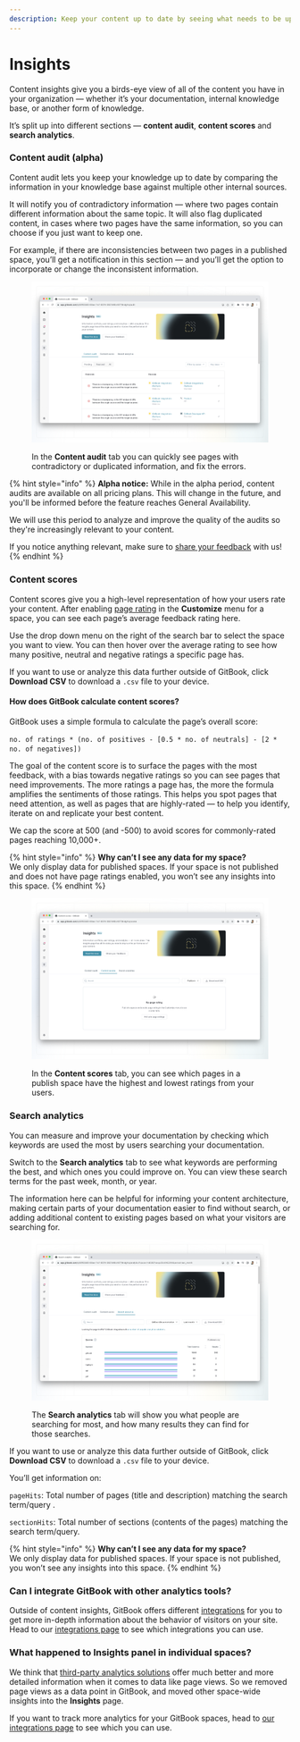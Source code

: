 ```yaml
---
description: Keep your content up to date by seeing what needs to be updated
---
```


# Insights

Content insights give you a birds-eye view of all of the content you have in your organization — whether it’s your documentation, internal knowledge base, or another form of knowledge.&#x20;

It’s split up into different sections — **content audit**, **content scores** and **search analytics**.&#x20;

### Content audit (alpha)

Content audit lets you keep your knowledge up to date by comparing the information in your knowledge base against multiple other internal sources.&#x20;

It will notify you of contradictory information — where two pages contain different information about the same topic. It will also flag duplicated content, in cases where two pages have the same information, so you can choose if you just want to keep one.

For example, if there are inconsistencies between two pages in a published space, you’ll get a notification in this section — and you’ll get the option to incorporate or change the inconsistent information.&#x20;

<figure><img src="../.gitbook/assets/content-insights.png" alt=""><figcaption><p>In the <strong>Content audit</strong> tab you can quickly see pages with contradictory or duplicated information, and fix the errors.</p></figcaption></figure>

{% hint style="info" %}
**Alpha notice:** While in the alpha period, content audits are available on all pricing plans. This will change in the future, and you'll be informed before the feature reaches General Availability.

We will use this period to analyze and improve the quality of the audits so they're increasingly relevant to your content.

If you notice anything relevant, make sure to [share your feedback](https://survey.refiner.io/e61q1m-dz5gpn) with us!
{% endhint %}

### Content scores

Content scores give you a high-level representation of how your users rate your content. After enabling [page rating](../published-documentation/customization/space-customization.md#page-rating) in the **Customize** menu for a space, you can see each page’s average feedback rating here.&#x20;

Use the drop down menu on the right of the search bar to select the space you want to view. You can then hover over the average rating to see how many positive, neutral and negative ratings a specific page has.

If you want to use or analyze this data further outside of GitBook, click **Download CSV** to download a `.csv` file to your device.&#x20;

#### How does GitBook calculate content scores?

GitBook uses a simple formula to calculate the page’s overall score:

`no. of ratings * (no. of positives - [0.5 * no. of neutrals] - [2 * no. of negatives])`

The goal of the content score is to surface the pages with the most feedback, with a bias towards negative ratings so you can see pages that need improvements. The more ratings a page has, the more the formula amplifies the sentiments of those ratings. This helps you spot pages that need attention, as well as pages that are highly-rated — to help you identify, iterate on and replicate your best content.&#x20;

We cap the score at 500 (and -500) to avoid scores for commonly-rated pages reaching 10,000+.

{% hint style="info" %}
**Why can’t I see any data for my space?** \
We only display data for published spaces. If your space is not published and does not have page ratings enabled, you won’t see any insights into this space.&#x20;
{% endhint %}

<figure><img src="../.gitbook/assets/content-scores.png" alt=""><figcaption><p>In the <strong>Content scores</strong> tab, you can see which pages in a publish space have the highest and lowest ratings from your users.</p></figcaption></figure>

### Search analytics

You can measure and improve your documentation by checking which keywords are used the most by users searching your documentation.

Switch to the **Search analytics** tab to see what keywords are performing the best, and which ones you could improve on. You can view these search terms for the past week, month, or year.

The information here can be helpful for informing your content architecture, making certain parts of your documentation easier to find without search, or adding additional content to existing pages based on what your visitors are searching for.

<figure><img src="../.gitbook/assets/content-audit.png" alt=""><figcaption><p>The <strong>Search analytics</strong> tab will show you what people are searching for most, and how many results they can find for those searches.</p></figcaption></figure>

If you want to use or analyze this data further outside of GitBook, click **Download CSV** to download a `.csv` file to your device.&#x20;

You’ll get information on:

`pageHits`: Total number of pages (title and description) matching the search term/query .

`sectionHits`: Total number of sections (contents of the pages) matching the search term/query.

{% hint style="info" %}
**Why can’t I see any data for my space?** \
We only display data for published spaces. If your space is not published, you won’t see any insights into this space.&#x20;
{% endhint %}

### Can I integrate GitBook with other analytics tools?&#x20;

Outside of content insights, GitBook offers different [integrations](broken-reference) for you to get more in-depth information about the behavior of visitors on your site. Head to our [integrations page](https://app.gitbook.com/integrations) to see which integrations you can use.

### What happened to Insights panel in individual spaces?

We think that [third-party analytics solutions](https://app.gitbook.com/integrations/~/categories/analytics) offer much better and more detailed information when it comes to data like page views. So we removed page views as a data point in GitBook, and moved other space-wide insights into the **Insights** page.

If you want to track more analytics for your GitBook spaces, head to [our integrations page](https://app.gitbook.com/integrations/~/categories/analytics) to see which you can use.
